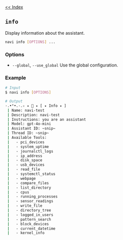 [<< Index](index.md)

## `info` 
Display information about the assistant.

```bash
navi info [OPTIONS] ...
```

### Options
 - `--global`, `--use_global` Use the global configuration.

### Example
```bash
# Input
$ navi info [OPTIONS] 

# Output
·.•°•.·.✧ ✦ 🧚 ✦ [ ✦ Info ✦ ]
 | Name: navi-test
 | Description: navi-test
 | Instructions: you are an assistant
 | Model: gpt-4o-mini
 | Assistant ID: ~snip~
 | Thread ID: ~snip~
 | Available Tools:
 |   - pci_devices
 |   - system_uptime
 |   - journalctl_logs
 |   - ip_address
 |   - disk_space
 |   - usb_devices
 |   - read_file
 |   - systemctl_status
 |   - webpage
 |   - compare_files
 |   - list_directory
 |   - cpus
 |   - running_processes
 |   - sensor_readings
 |   - write_file
 |   - directory_tree
 |   - logged_in_users
 |   - pattern_search
 |   - block_devices
 |   - current_datetime
 |   - kernel_info
```